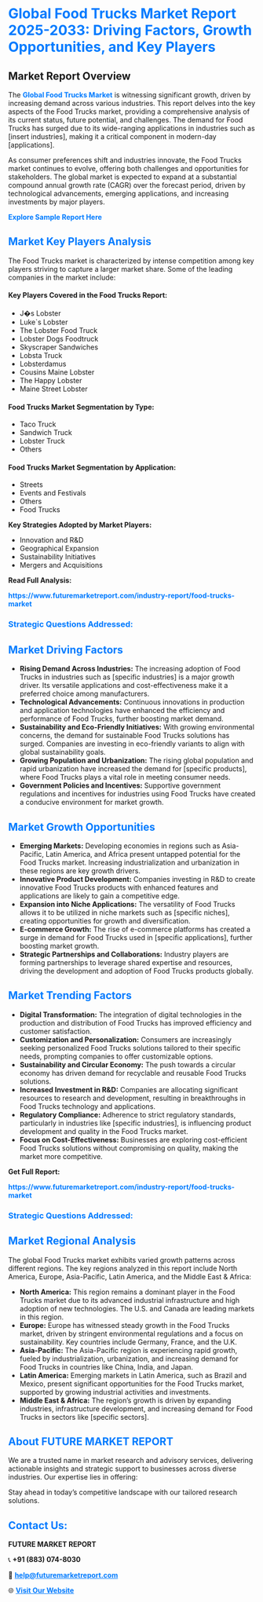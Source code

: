 <h1 style="color: #007BFF;">Global Food Trucks Market Report 2025-2033: Driving Factors, Growth Opportunities, and Key Players</h1>

<section id="overview">
<h2>Market Report Overview</h2>
<p>The <a href="https://www.futuremarketreport.com/industry-report/food-trucks-market" style="color: #007BFF; text-decoration: none;"><strong>Global Food Trucks Market</strong></a> is witnessing significant growth, driven by increasing demand across various industries. This report delves into the key aspects of the Food Trucks market, providing a comprehensive analysis of its current status, future potential, and challenges. The demand for Food Trucks has surged due to its wide-ranging applications in industries such as [insert industries], making it a critical component in modern-day [applications].</p>
<p>As consumer preferences shift and industries innovate, the Food Trucks market continues to evolve, offering both challenges and opportunities for stakeholders. The global market is expected to expand at a substantial compound annual growth rate (CAGR) over the forecast period, driven by technological advancements, emerging applications, and increasing investments by major players.</p>
</section>

<section id="overview">
<p><a href="https://www.futuremarketreport.com/request-sample/reportId=111780" style="color: #007BFF; text-decoration: none;"><strong>Explore Sample Report Here</strong></a></p>
</section>

<section id="key-players">
<h2 style="color: #007BFF;">Market Key Players Analysis</h2>
<p>The Food Trucks market is characterized by intense competition among key players striving to capture a larger market share. Some of the leading companies in the market include:</p>
<h4>Key Players Covered in the Food Trucks Report:</h4>
<ul><li>J�s Lobster</li><li>Luke`s Lobster</li><li>The Lobster Food Truck</li><li>Lobster Dogs Foodtruck</li><li>Skyscraper Sandwiches</li><li>Lobsta Truck</li><li>Lobsterdamus</li><li>Cousins Maine Lobster</li><li>The Happy Lobster</li><li>Maine Street Lobster</li></ul>
<h4>Food Trucks Market Segmentation by Type:</h4>
<ul><li>Taco Truck</li><li>Sandwich Truck</li><li>Lobster Truck</li><li>Others</li></ul>

<h4>Food Trucks Market Segmentation by Application:</h4>
<ul><li>Streets</li><li>Events and Festivals</li><li>Others</li><li>Food Trucks</li></ul>
<p><strong>Key Strategies Adopted by Market Players:</strong></p>
<ul>
<li>Innovation and R&D</li>
<li>Geographical Expansion</li>
<li>Sustainability Initiatives</li>
<li>Mergers and Acquisitions</li>
</ul>
</section>

<section>
<p><strong>Read Full Analysis: </strong></p><a href="https://www.futuremarketreport.com/industry-report/food-trucks-market" style="color: #007BFF; text-decoration: none;"><strong>https://www.futuremarketreport.com/industry-report/food-trucks-market</strong></a>
<h3 style="color: #007BFF;">Strategic Questions Addressed:</h3>
</section>

<section id="driving-factors">
<h2 style="color: #007BFF;">Market Driving Factors</h2>
<ul>
<li><strong>Rising Demand Across Industries:</strong> The increasing adoption of Food Trucks in industries such as [specific industries] is a major growth driver. Its versatile applications and cost-effectiveness make it a preferred choice among manufacturers.</li>
<li><strong>Technological Advancements:</strong> Continuous innovations in production and application technologies have enhanced the efficiency and performance of Food Trucks, further boosting market demand.</li>
<li><strong>Sustainability and Eco-Friendly Initiatives:</strong> With growing environmental concerns, the demand for sustainable Food Trucks solutions has surged. Companies are investing in eco-friendly variants to align with global sustainability goals.</li>
<li><strong>Growing Population and Urbanization:</strong> The rising global population and rapid urbanization have increased the demand for [specific products], where Food Trucks plays a vital role in meeting consumer needs.</li>
<li><strong>Government Policies and Incentives:</strong> Supportive government regulations and incentives for industries using Food Trucks have created a conducive environment for market growth.</li>
</ul>
</section>

<section id="growth-opportunities">
<h2 style="color: #007BFF;">Market Growth Opportunities</h2>
<ul>
<li><strong>Emerging Markets:</strong> Developing economies in regions such as Asia-Pacific, Latin America, and Africa present untapped potential for the Food Trucks market. Increasing industrialization and urbanization in these regions are key growth drivers.</li>
<li><strong>Innovative Product Development:</strong> Companies investing in R&D to create innovative Food Trucks products with enhanced features and applications are likely to gain a competitive edge.</li>
<li><strong>Expansion into Niche Applications:</strong> The versatility of Food Trucks allows it to be utilized in niche markets such as [specific niches], creating opportunities for growth and diversification.</li>
<li><strong>E-commerce Growth:</strong> The rise of e-commerce platforms has created a surge in demand for Food Trucks used in [specific applications], further boosting market growth.</li>
<li><strong>Strategic Partnerships and Collaborations:</strong> Industry players are forming partnerships to leverage shared expertise and resources, driving the development and adoption of Food Trucks products globally.</li>
</ul>
</section>

<section id="trending-factors">
<h2 style="color: #007BFF;">Market Trending Factors</h2>
<ul>
<li><strong>Digital Transformation:</strong> The integration of digital technologies in the production and distribution of Food Trucks has improved efficiency and customer satisfaction.</li>
<li><strong>Customization and Personalization:</strong> Consumers are increasingly seeking personalized Food Trucks solutions tailored to their specific needs, prompting companies to offer customizable options.</li>
<li><strong>Sustainability and Circular Economy:</strong> The push towards a circular economy has driven demand for recyclable and reusable Food Trucks solutions.</li>
<li><strong>Increased Investment in R&D:</strong> Companies are allocating significant resources to research and development, resulting in breakthroughs in Food Trucks technology and applications.</li>
<li><strong>Regulatory Compliance:</strong> Adherence to strict regulatory standards, particularly in industries like [specific industries], is influencing product development and quality in the Food Trucks market.</li>
<li><strong>Focus on Cost-Effectiveness:</strong> Businesses are exploring cost-efficient Food Trucks solutions without compromising on quality, making the market more competitive.</li>
</ul>
</section>

<section>
<p><strong>Get Full Report: </strong></p><a href="https://www.futuremarketreport.com/industry-report/food-trucks-market" style="color: #007BFF; text-decoration: none;"><strong>https://www.futuremarketreport.com/industry-report/food-trucks-market</strong></a>
<h3 style="color: #007BFF;">Strategic Questions Addressed:</h3>
</section>


<section id="regional-analysis">
<h2 style="color: #007BFF;">Market Regional Analysis</h2>
<p>The global Food Trucks market exhibits varied growth patterns across different regions. The key regions analyzed in this report include North America, Europe, Asia-Pacific, Latin America, and the Middle East & Africa:</p>
<ul>
<li><strong>North America:</strong> This region remains a dominant player in the Food Trucks market due to its advanced industrial infrastructure and high adoption of new technologies. The U.S. and Canada are leading markets in this region.</li>
<li><strong>Europe:</strong> Europe has witnessed steady growth in the Food Trucks market, driven by stringent environmental regulations and a focus on sustainability. Key countries include Germany, France, and the U.K.</li>
<li><strong>Asia-Pacific:</strong> The Asia-Pacific region is experiencing rapid growth, fueled by industrialization, urbanization, and increasing demand for Food Trucks in countries like China, India, and Japan.</li>
<li><strong>Latin America:</strong> Emerging markets in Latin America, such as Brazil and Mexico, present significant opportunities for the Food Trucks market, supported by growing industrial activities and investments.</li>
<li><strong>Middle East & Africa:</strong> The region’s growth is driven by expanding industries, infrastructure development, and increasing demand for Food Trucks in sectors like [specific sectors].</li>
</ul>
</section>

<footer>
<h2 style="color: #007BFF;">About FUTURE MARKET REPORT</h2>
<p>We are a trusted name in market research and advisory services, delivering actionable insights and strategic support to businesses across diverse industries. Our expertise lies in offering:</p>

<p>Stay ahead in today’s competitive landscape with our tailored research solutions.</p>

<h2 style="color: #007BFF;">Contact Us:</h2>
<p><strong>FUTURE MARKET REPORT</strong></p>
<p>📞 <strong>+91 (883) 074-8030</strong></p>
<p>📧 <strong><a href="mailto:help@futuremarketreport.com" style="color: #007BFF;">help@futuremarketreport.com</a></strong></p>
<p>🌐 <strong><a href="https://www.futuremarketreport.com/" style="color: #007BFF;">Visit Our Website</a></strong></p>
</footer>